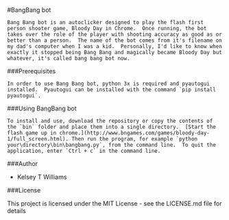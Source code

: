 #BangBang bot

	Bang Bang bot is an autoclicker designed to play the flash first person shooter game, Bloody Day in Chrome.  Once running, the bot takes over the role of the player with shooting accuracy as good as or better than a person.  The name of the bot comes from it's filename on my dad's computer when I was a kid.  Personally, I'd like to know when exactly it stopped being Bang Bang and magically became Bloody Day but whatever, it's called bang bang bot now.

###Prerequisites

	In order to use Bang Bang bot, python 3x is required and pyautogui installed.  Pyautogui can be installed with the command `pip install pyautogui`.

###Using BangBang bot

	To install and use, download the repository or copy the contents of the `bin` folder and place them into a single directory.  [Start the flash game up in chrome.](http://www.bngames.com/games/bloody-day-1/full_screen.html). Then run the program, for example `python your\directory\bin\bangbang.py`, from the command line.  To quit the application, enter `Ctrl + c` in the command line.

###Author

- Kelsey T Williams

###License

This project is licensed under the MIT License - see the LICENSE.md file for details